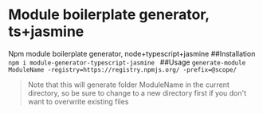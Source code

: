 # Module boilerplate generator, ts+jasmine
Npm module boilerplate generator, node+typescript+jasmine
##Installation
`npm i module-generator-typescript-jasmine `
##Usage
`generate-module ModuleName -registry=https://registry.npmjs.org/ -prefix=@scope/
`
>Note that this will generate folder ModuleName in the current directory, so be sure to change to a new directory first if you don't want to overwrite existing files